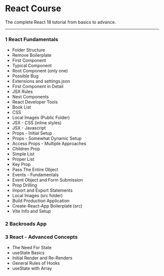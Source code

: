 # React Course

The complete React 18 tutorial from basics to advance.

---

### 1 React Fundamentals

- Folder Structure
- Remove Boilerplate
- First Component
- Typical Component
- Root Component (only one)
- Possible Bug
- Extensions and settings.json
- First Component in Detail
- JSX Rules
- Nest Components
- React Developer Tools
- Book List
- CSS
- Local Images (Public Folder)
- JSX - CSS (inline styles)
- JSX - Javascript
- Props - Initial Setup
- Props - Somewhat Dynamic Setup
- Access Props - Multiple Approaches
- Children Prop
- Simple List
- Proper List
- Key Prop
- Pass The Entire Object
- Events - Fundamentals
- Event Object and Form Submission
- Prop Drilling
- Import and Export Statements
- Local Images (src folder)
- Build Production Application
- Create-React-App Boilerplate (src)
- Vite Info and Setup

### 2 Backroads App

### 3 React - Advanced Concepts

- The Need For State
- useState Basics
- Initial Render and Re-Renders
- General Rules of Hooks
- useState with Array
